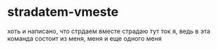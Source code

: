 # stradatem-vmeste
хоть и написано, что стрдаем вместе страдаю тут ток я, ведь в эта команда состоит из меня, меня и еще одного  меня

